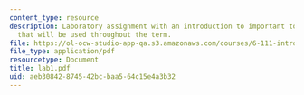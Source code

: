 ```yaml
---
content_type: resource
description: Laboratory assignment with an introduction to important tools and devices
  that will be used throughout the term.
file: https://ol-ocw-studio-app-qa.s3.amazonaws.com/courses/6-111-introductory-digital-systems-laboratory-spring-2006/aeb30842874542bcbaa564c15e4a3b32_lab1.pdf
file_type: application/pdf
resourcetype: Document
title: lab1.pdf
uid: aeb30842-8745-42bc-baa5-64c15e4a3b32
---
```

